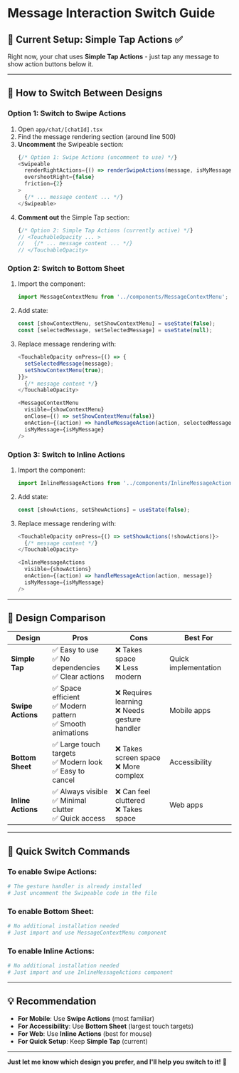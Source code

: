 # Message Interaction Switch Guide

## 🎯 **Current Setup: Simple Tap Actions** ✅

Right now, your chat uses **Simple Tap Actions** - just tap any message to show action buttons below it.

---

## **🔄 How to Switch Between Designs**

### **Option 1: Switch to Swipe Actions**

1. Open `app/chat/[chatId].tsx`
2. Find the message rendering section (around line 500)
3. **Uncomment** the Swipeable section:
   ```typescript
   {/* Option 1: Swipe Actions (uncomment to use) */}
   <Swipeable
     renderRightActions={() => renderSwipeActions(message, isMyMessage)}
     overshootRight={false}
     friction={2}
   >
     {/* ... message content ... */}
   </Swipeable>
   ```
4. **Comment out** the Simple Tap section:
   ```typescript
   {/* Option 2: Simple Tap Actions (currently active) */}
   // <TouchableOpacity ... >
   //   {/* ... message content ... */}
   // </TouchableOpacity>
   ```

### **Option 2: Switch to Bottom Sheet**

1. Import the component:
   ```typescript
   import MessageContextMenu from '../components/MessageContextMenu';
   ```
2. Add state:
   ```typescript
   const [showContextMenu, setShowContextMenu] = useState(false);
   const [selectedMessage, setSelectedMessage] = useState(null);
   ```
3. Replace message rendering with:
   ```typescript
   <TouchableOpacity onPress={() => {
     setSelectedMessage(message);
     setShowContextMenu(true);
   }}>
     {/* message content */}
   </TouchableOpacity>
   
   <MessageContextMenu
     visible={showContextMenu}
     onClose={() => setShowContextMenu(false)}
     onAction={(action) => handleMessageAction(action, selectedMessage)}
     isMyMessage={isMyMessage}
   />
   ```

### **Option 3: Switch to Inline Actions**

1. Import the component:
   ```typescript
   import InlineMessageActions from '../components/InlineMessageActions';
   ```
2. Add state:
   ```typescript
   const [showActions, setShowActions] = useState(false);
   ```
3. Replace message rendering with:
   ```typescript
   <TouchableOpacity onPress={() => setShowActions(!showActions)}>
     {/* message content */}
   </TouchableOpacity>
   
   <InlineMessageActions
     visible={showActions}
     onAction={(action) => handleMessageAction(action, message)}
     isMyMessage={isMyMessage}
   />
   ```

---

## **🎨 Design Comparison**

| Design | Pros | Cons | Best For |
|--------|------|------|----------|
| **Simple Tap** | ✅ Easy to use<br>✅ No dependencies<br>✅ Clear actions | ❌ Takes space<br>❌ Less modern | Quick implementation |
| **Swipe Actions** | ✅ Space efficient<br>✅ Modern pattern<br>✅ Smooth animations | ❌ Requires learning<br>❌ Needs gesture handler | Mobile apps |
| **Bottom Sheet** | ✅ Large touch targets<br>✅ Modern look<br>✅ Easy to cancel | ❌ Takes screen space<br>❌ More complex | Accessibility |
| **Inline Actions** | ✅ Always visible<br>✅ Minimal clutter<br>✅ Quick access | ❌ Can feel cluttered<br>❌ Takes space | Web apps |

---

## **🚀 Quick Switch Commands**

### To enable Swipe Actions:
```bash
# The gesture handler is already installed
# Just uncomment the Swipeable code in the file
```

### To enable Bottom Sheet:
```bash
# No additional installation needed
# Just import and use MessageContextMenu component
```

### To enable Inline Actions:
```bash
# No additional installation needed  
# Just import and use InlineMessageActions component
```

---

## **💡 Recommendation**

- **For Mobile**: Use **Swipe Actions** (most familiar)
- **For Accessibility**: Use **Bottom Sheet** (largest touch targets)
- **For Web**: Use **Inline Actions** (best for mouse)
- **For Quick Setup**: Keep **Simple Tap** (current)

---

**Just let me know which design you prefer, and I'll help you switch to it!** 🎯 